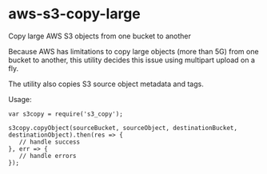 # aws-s3-copy-large
Copy large AWS S3 objects from one bucket to another

Because AWS has limitations to copy large objects (more than 5G) from one bucket to another,
this utility decides this issue using multipart upload on a fly.

The utility also copies S3 source object metadata and tags.

Usage:
```
var s3copy = require('s3_copy');

s3copy.copyObject(sourceBucket, sourceObject, destinationBucket, destinationObject).then(res => {
   // handle success
}, err => {
   // handle errors
});

```


